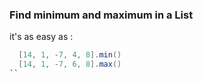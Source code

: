 
### Find minimum and maximum in a List

it's as easy as :
```groovy
  [14, 1, -7, 4, 8].min()
  [14, 1, -7, 6, 8].max()
``
